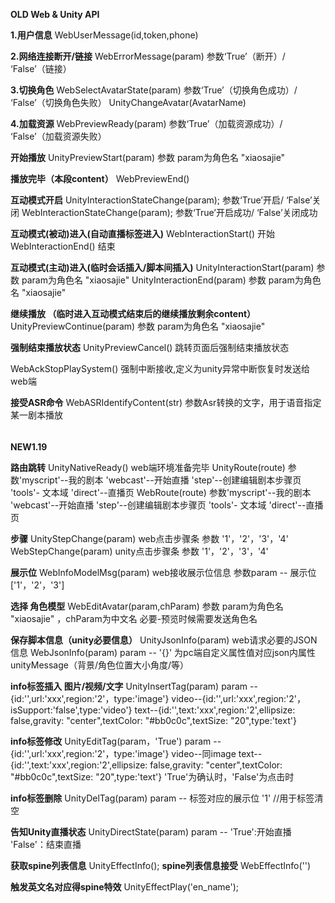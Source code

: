 **OLD Web & Unity API**

**1.用户信息**
WebUserMessage(id,token,phone)

**2.网络连接断开/链接**
WebErrorMessage(param)       参数‘True’（断开）/ ‘False’（链接）

**3.切换角色**
WebSelectAvatarState(param)  参数‘True’（切换角色成功）/ ‘False’（切换角色失败）
UnityChangeAvatar(AvatarName)

**4.加载资源**
WebPreviewReady(param)       参数‘True’（加载资源成功）/ ‘False’（加载资源失败）

**开始播放**
UnityPreviewStart(param)     参数 param为角色名 "xiaosajie"

**播放完毕（本段content）**
WebPreviewEnd()

**互动模式开启**
UnityInteractionStateChange(param);  参数‘True’开启/ ‘False’关闭
WebInteractionStateChange(param);  参数‘True’开启成功/ ‘False’关闭成功

**互动模式(被动)进入(自动直播标签进入)**
WebInteractionStart()         开始
WebInteractionEnd()           结束

**互动模式(主动)进入(临时会话插入/脚本间插入)**
UnityInteractionStart(param)  参数 param为角色名 "xiaosajie"
UnityInteractionEnd(param)    参数 param为角色名 "xiaosajie"

**继续播放 （临时进入互动模式结束后的继续播放剩余content）**
UnityPreviewContinue(param)   参数 param为角色名 "xiaosajie"

**强制结束播放状态**
UnityPreviewCancel()          跳转页面后强制结束播放状态

WebAckStopPlaySystem()        强制中断接收,定义为unity异常中断恢复时发送给web端

**接受ASR命令**
WebASRIdentifyContent(str)    参数Asr转换的文字，用于语音指定某一剧本播放



######
**NEW1.19**

**路由跳转**
UnityNativeReady()           web端环境准备完毕
UnityRoute(route)            参数'myscript'--我的剧本 'webcast'--开始直播 'step'--创建编辑剧本步骤页 'tools'- 文本域 'direct'--直播页
WebRoute(route)              参数'myscript'--我的剧本 'webcast'--开始直播 'step'--创建编辑剧本步骤页 'tools'- 文本域 'direct'--直播页

**步骤**
UnityStepChange(param)       web点击步骤条 参数 '1'，'2'，'3'，'4'
WebStepChange(param)         unity点击步骤条 参数 '1'，'2'，'3'，'4'

**展示位**
WebInfoModelMsg(param)       web接收展示位信息 参数param -- 展示位['1'，'2'，'3']

**选择 角色模型**
WebEditAvatar(param,chParam) 参数 param为角色名 "xiaosajie" ，chParam为中文名 必要-预览时候需要发送角色名

**保存脚本信息（unity必要信息）**
UnityJsonInfo(param)         web请求必要的JSON信息
WebJsonInfo(param)           param -- '{}' 为pc端自定义属性值对应json内属性unityMessage（背景/角色位置大小角度/等）

**info标签插入 图片/视频/文字**
UnityInsertTag(param)        param -- {id:'',url:'xxx',region:'2'，type:'image'} video--{id:'',url:'xxx',region:'2'，isSupport:'false',type:'video'}  text--{id:'',text:'xxx',region:'2',ellipsize: false,gravity: "center",textColor: "#bb0c0c",textSize: "20",type:'text'}

**info标签修改**
UnityEditTag(param，'True')  param -- {id:'',url:'xxx',region:'2'，type:'image'} video--同image  text--{id:'',text:'xxx',region:'2',ellipsize: false,gravity: "center",textColor: "#bb0c0c",textSize: "20",type:'text'}  'True'为确认时，'False'为点击时

**info标签删除**
UnityDelTag(param)           param -- 标签对应的展示位 '1'  //用于标签清空

**告知Unity直播状态**
UnityDirectState(param)      param -- 'True':开始直播 'False'：结束直播

**获取spine列表信息**
UnityEffectInfo();
**spine列表信息接受**
WebEffectInfo('')

**触发英文名对应得spine特效**
UnityEffectPlay('en_name');
